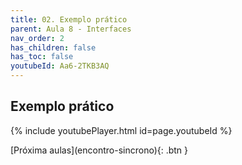 ```yaml
---
title: 02. Exemplo prático
parent: Aula 8 - Interfaces
nav_order: 2
has_children: false
has_toc: false
youtubeId: Aa6-2TKB3AQ
---
```


## Exemplo prático

{% include youtubePlayer.html id=page.youtubeId %}


<span class="fs-3 float-right">
[Próxima aulas](encontro-sincrono){: .btn }
</span>
